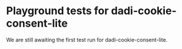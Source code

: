 # Playground tests for dadi-cookie-consent-lite
We are still awaiting the first test run for dadi-cookie-consent-lite.
